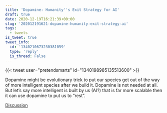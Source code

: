 ```yaml
---
title: 'Dopamine: Humanity''s Exit Strategy for AI'
draft: true
date: 2020-12-19T16:21:39+00:00
slug: '202012191621-dopamine-humanity-exit-strategy-ai'
tags:
  - tweets
is_tweet: true
tweet_info:
  id: '1340210673230381059'
  type: 'reply'
  is_thread: False
---
```




{{< tweet user="pretendsmarts" id="1340198985135513600" >}}

Dopamine might be evolutionary trick to put our species get out of the way of more intelligent species after we build it. Dopamine is not needed at all. But let’s say more intelligent is built by us (AI?) that is far more scalable then it can use dopamine to put us to “rest”.

[Discussion](https://x.com/sytelus/status/1340210673230381059)
